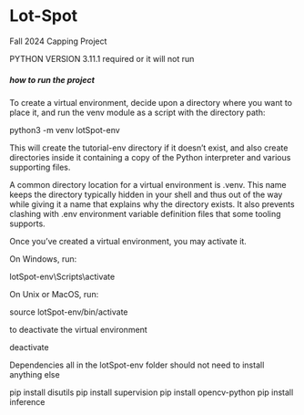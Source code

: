 # Lot-Spot
Fall 2024 Capping Project

PYTHON VERSION 3.11.1 required or it will not run 


##### how to run the project ########

To create a virtual environment, decide upon a directory where you want to place it, and run the venv module as a script with the directory path:


python3 -m venv lotSpot-env


This will create the tutorial-env directory if it doesn’t exist, and also create directories inside it containing a copy of the Python interpreter and various supporting files.

A common directory location for a virtual environment is .venv. This name keeps the directory typically hidden in your shell and thus out of the way while giving it a name that explains why the directory exists. It also prevents clashing with .env environment variable definition files that some tooling supports.

Once you’ve created a virtual environment, you may activate it.

On Windows, run:

lotSpot-env\Scripts\activate

On Unix or MacOS, run:

source lotSpot-env/bin/activate


to deactivate the virtual environment

deactivate


Dependencies all in the lotSpot-env folder should not need to install anything else

 pip install disutils
 pip install supervision
 pip install opencv-python
 pip install inference